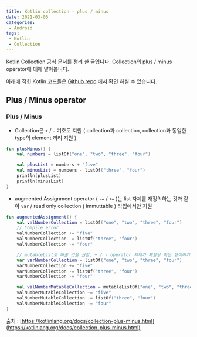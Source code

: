```yaml
---
title: Kotlin collection - plus / minus
date: 2021-03-06
categories:
 - Android
tags:
 - Kotlin
 - Collection
---
```


Kotlin Collection 공식 문서를 정리 한 글입니다. Collection의 plus / minus operator에 대해 알아봅니다. 

아래에 적힌 Kotlin 코드들은 [Github repo](https://github.com/kangraemin/kotlin_study/blob/master/kangraemin/collection/src/PlusMinus.kt) 에서 확인 하실 수 있습니다. 

<!-- more -->

## Plus / Minus operator

### Plus / Minus

- Collection은 `+` / `-` 기호도 지원 ( collection과 collection, collection과 동일한 type의 element 끼리 지원 )

```kotlin
fun plusMinus() {
    val numbers = listOf("one", "two", "three", "four")

    val plusList = numbers + "five"
    val minusList = numbers - listOf("three", "four")
    println(plusList)
    println(minusList)
}
```

- augmented Assignment operator ( `-=` / `+=` )는 list 자체를 재정의하는 것과 같아 `var` / read only collection ( immuttable ) 타입에서만 지원

```kotlin
fun augmentedAssignment() {
    val valNumberCollection = listOf("one", "two", "three", "four")
    // Compile error
    valNumberCollection += "five"
    valNumberCollection -= listOf("three", "four")
    valNumberCollection -= "four"

    // mutableList로 바꿀 것을 권장, + / - operator 자체가 재할당 하는 형식이기 때문  
    var varNumberCollection = listOf("one", "two", "three", "four")
    varNumberCollection += "five"
    varNumberCollection -= listOf("three", "four")
    varNumberCollection -= "four"

    val valNumberMutableCollection = mutableListOf("one", "two", "three", "four")
    valNumberMutableCollection += "five"
    valNumberMutableCollection -= listOf("three", "four")
    valNumberMutableCollection -= "four"
}
```

출처 : [https://kotlinlang.org/docs/collection-plus-minus.html](https://kotlinlang.org/docs/collection-plus-minus.html)